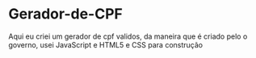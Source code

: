 # Gerador-de-CPF
Aqui eu criei um gerador de cpf validos, da maneira que é criado pelo o governo, usei JavaScript e HTML5 e CSS para construção 
